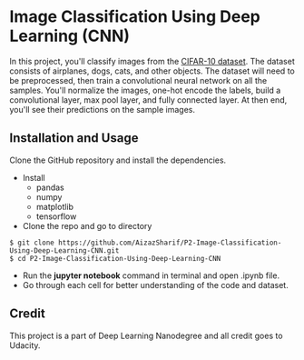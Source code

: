 # Image Classification Using Deep Learning (CNN) 

In this project, you'll classify images from the [CIFAR-10 dataset](https://www.cs.toronto.edu/~kriz/cifar.html). The dataset consists of airplanes, dogs, cats, and other objects. The dataset will need to be preprocessed, then train a convolutional neural network on all the samples. You'll normalize the images, one-hot encode the labels, build a convolutional layer, max pool layer, and fully connected layer. At then end, you'll see their predictions on the sample images.


## Installation and Usage

Clone the GitHub repository and install the dependencies.
* Install 
  * pandas
  * numpy
  * matplotlib
  * tensorflow
 * Clone the repo and go to directory 
```
$ git clone https://github.com/AizazSharif/P2-Image-Classification-Using-Deep-Learning-CNN.git
$ cd P2-Image-Classification-Using-Deep-Learning-CNN

```
* Run the **jupyter notebook** command in terminal and open .ipynb file.
* Go through each cell for better understanding of the code and dataset.

## Credit 

This project is a part of Deep Learning Nanodegree and all credit goes to Udacity.







